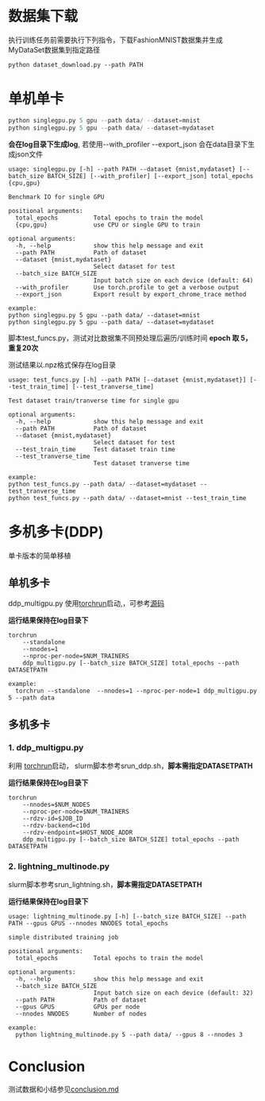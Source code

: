 # 数据集下载

执行训练任务前需要执行下列指令，下载FashionMNIST数据集并生成MyDataSet数据集到指定路径
```
python dataset_download.py --path PATH
```

# 单机单卡

```python
python singlegpu.py 5 gpu --path data/ --dataset=mnist
python singlegpu.py 5 gpu --path data/ --dataset=mydataset
```

**会在log目录下生成log**, 若使用--with_profiler --export_json 会在data目录下生成json文件

```she
usage: singlegpu.py [-h] --path PATH --dataset {mnist,mydataset} [--batch_size BATCH_SIZE] [--with_profiler] [--export_json] total_epochs {cpu,gpu}

Benchmark IO for single GPU

positional arguments:
  total_epochs          Total epochs to train the model
  {cpu,gpu}             use CPU or single GPU to train

optional arguments:
  -h, --help            show this help message and exit
  --path PATH           Path of dataset
  --dataset {mnist,mydataset}
                        Select dataset for test
  --batch_size BATCH_SIZE
                        Input batch size on each device (default: 64)
  --with_profiler       Use torch.profile to get a verbose output
  --export_json         Export result by export_chrome_trace method

example:
python singlegpu.py 5 gpu --path data/ --dataset=mnist
python singlegpu.py 5 gpu --path data/ --dataset=mydataset
```

脚本test_funcs.py，测试对比数据集不同预处理后遍历/训练时间 **epoch 取 5， 重复20次**

测试结果以.npz格式保存在log目录

```
usage: test_funcs.py [-h] --path PATH [--dataset {mnist,mydataset}] [--test_train_time] [--test_tranverse_time]

Test dataset train/tranverse time for single gpu

optional arguments:
  -h, --help            show this help message and exit
  --path PATH           Path of dataset
  --dataset {mnist,mydataset}
                        Select dataset for test
  --test_train_time     Test dataset train time
  --test_tranverse_time
                        Test dataset tranverse time
                        
example:
python test_funcs.py --path data/ --dataset=mydataset --test_tranverse_time
python test_funcs.py --path data/ --dataset=mnist --test_train_time
```

# 多机多卡(DDP)

单卡版本的简单移植

## 单机多卡

ddp_multigpu.py 使用[torchrun](https://pytorch.org/docs/stable/elastic/run.html)启动,，可参考[源码](https://github.com/pytorch/pytorch/blob/main/torch/distributed/run.py)

**运行结果保持在log目录下**

```
torchrun
    --standalone
    --nnodes=1
    --nproc-per-node=$NUM_TRAINERS
    ddp_multigpu.py [--batch_size BATCH_SIZE] total_epochs --path DATASETPATH
    
example:
  torchrun --standalone  --nnodes=1 --nproc-per-node=1 ddp_multigpu.py 5 --path data
```

## 多机多卡

### 1. ddp_multigpu.py

利用 [torchrun](https://pytorch.org/docs/stable/elastic/run.html)启动， slurm脚本参考srun_ddp.sh，**脚本需指定DATASETPATH**

**运行结果保持在log目录下**

```
torchrun
    --nnodes=$NUM_NODES
    --nproc-per-node=$NUM_TRAINERS
    --rdzv-id=$JOB_ID
    --rdzv-backend=c10d
    --rdzv-endpoint=$HOST_NODE_ADDR
    ddp_multigpu.py [--batch_size BATCH_SIZE] total_epochs --path DATASETPATH
```



### 2. lightning_multinode.py

slurm脚本参考srun_lightning.sh，**脚本需指定DATASETPATH**

**运行结果保持在log目录下**

```
usage: lightning_multinode.py [-h] [--batch_size BATCH_SIZE] --path PATH --gpus GPUS --nnodes NNODES total_epochs

simple distributed training job

positional arguments:
  total_epochs          Total epochs to train the model

optional arguments:
  -h, --help            show this help message and exit
  --batch_size BATCH_SIZE
                        Input batch size on each device (default: 32)
  --path PATH           Path of dataset
  --gpus GPUS           GPUs per node
  --nnodes NNODES       Number of nodes
  
example:
  python lightning_multinode.py 5 --path data/ --gpus 8 --nnodes 3
```



# Conclusion

测试数据和小结参见[conclusion.md](https://github.com/ab19nohikaru/torch_io_benchmark/blob/main/conclusion.md)

